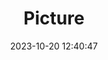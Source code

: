 ---
weight: 1
images:
- /images/edited/138.jpeg
title: Picture
date: 2023-10-20 12:40:47
tags: [luminar neo,work,24-70mm F2.8 DG DN | Art 019,ILCE-7M3,65.4,person,cat]
---